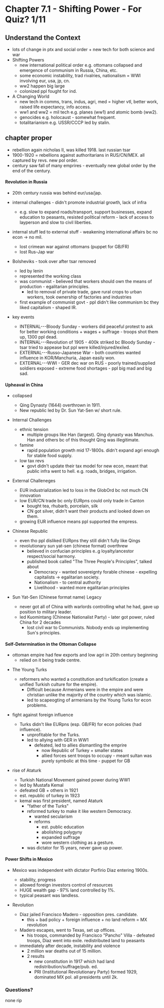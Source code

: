 
Chapter 7.1 - Shifting Power - For Quiz? 1/11
================

Understand the Context
-------
* lots of change in ptx and social order + new tech for both science and war
* Shifting Powers
  - new international political order e.g. ottomans collapsed and emergence of communism in Russia, China, etc.
  - some economic instability, trad rivalries, nationalism = WWI involving eur, usa, jp, cn.
  - ww2 happen big large
  - colonized ppl fought for ind.
* A Changing World
  - new tech in comms, trans, indus, agri, med = higher vtl, better work, raised life expectancy, info access.
  - ww1 and ww2 = mil tech e.g. planes (ww1) and atomic bomb (ww2).
  - genocides e.g. holocaust - somewhat frequent.
  - totalitarianism e.g. USSR/CCCP led by stalin.

chapter proper
-------------
 - rebellion again nicholas II, was killed 1918. last russian tsar
 - 1900-1920 = rebellions against authoritarians in RUS/CN/MEX. all captured by revs. new pol order.
 - century saw fall of many emprires - eventually new global order by the end of the century.

#### Revolution in Russia
- 20th century russia was behind eur/usa/jap.
- internal challenges - didn't promote industrial growth, lack of infra
  - e.g. slow to expand roads/transport, support businesses, expand education to peasants, resisted political reform - lack of access to layperson and slow to civil liberties.
- internal stuff led to external stuff - weakening international affairs bc no econ -> no mil.
  - lost crimean war against ottomans (puppet for GB/FR)
  - lost Rus-Jap war


- Bolsheviks - took over after tsar removed
  - led by lenin
  - represented the working class
  - was communist - believed that workers should own the means of production - egalitarian principles.
    - led to removal of private trade, gave rural crops to urban workers, took ownership of factories and industries
  - first example of communist govt - ppl didn't like communism bc they liked capitalism - shaped IR.


- key events
  - INTERNAL---Bloody Sunday - workers did peaceful protest to ask for better working conditions + wages + suffrage - troops shot them up, 1300 ppl dead.
  - INTERNAL---Revolution of 1905 - 400k striked bc Bloody Sunday - tsar tried to appease but ppl were killed/injured/exiled.
  -  EXTERNAL---Russo-Japanese War - both countries wanted influence in KOR/Manchuria, Japan easily won.
  -  EXTERNAL---WWI - GER dec war on RUS - poorly trained/supplied soldiers exposed - extreme food shortages - ppl big mad and big sad.

#### Upheaval in China
- collapsed
  - Qing Dynasty (1644) overthrown in 1911.
  - New republic led by Dr. Sun Yat-Sen w/ short rule.


- Internal Challenges
  - ethnic tension
    - multiple groups like Han (largest). Qing dynasty was Manchus. Han and others bc of this thought Qing was illegitimate.
  - famine
    - rapid population growth mid 17-1800s. didn't expand agri enough for stable food supply.
  - low tax revs
    - govt didn't update their tax model for new econ, meant that public infra went to hell. e.g. roads, bridges, irrigation.


- External Challeneges
  - EUR industrialization led to loss in the GlobOrd bc not much CN innovation
  - low EUR/CN trade bc only EURpns could only trade in Canton
    - bought tea, rhubarb, porcelain, silk
    - CN got silver, didn't want their products and looked down on them.
  - growing EUR influence means ppl supported the empress.


- Chinese Republic
  - even tho ppl disliked EURpns they still didn't fully like Qings
  - revolutionary sun yat-sen (chinese format) overthrew
    - believed in confucian principles e..g loyalty/ancestor respect/social harmony.
    - published book called "The Three People's Principles", talked about
        - Democracy - wanted sovereignty forable chinese - expelling capitalists -> egalitarian society.
        - Nationalism - to central authority
        - Livelihood - wanted more egalitarian principles


 - Sun Yat-Sen (Chinese format name) Legacy
   - never got all of China with warlords controlling what he had, gave up position to military leader.
   - led Kuomintang (Chinese Nationalist Party) - later got power, ruled China for 2 decades
     - lost civil war to Communists. Nobody ends up implementing Sun's principles.



#### Self-Determination in the Ottoman Collapse
* ottoman empire had few exports and low agri in 20th century beginning
  - relied on it being trade centre.


- The Young Turks
  - reformers who wanted a constitution and turkification (create a unified Turkish culture for the empire).
    - Difficult because Armenians were in the empire and were christian unlike the majority of the country which was islamic.
    - led to scapeogting of armenians by the Young Turks for econ problems.


- fight against foreign influence
  - Turks didn't like EURpns (esp. GB/FR) for econ policies (had influence).
    - unprofitable for the Turks.
    - led to allying with GER in WW1
      - defeated, led to allies dismantling the emprire
        - now Republic of Turkey + smaller states
        - allied forces sent troops to occupy - meant sultan was purely symbolic at this time - puppet for GB


- rise of Ataturk
  - Turkish National Movement gained power during WW1
  - led by Mustafa Kemal
  - defeated GB + others in 1921
  - est. republic of turkey in 1923
  - kemal was first president, named Ataturk
    - "father of the Turks"
    - reformed turkey to make it like western Democracy.
      - wanted secularism
      - reforms
        - est. public education
        - abolishing polygyny
        - expanded suffrage
        - wore western clothing as a gesture.
    - was dictator for 15 years, never gave up power.


#### Power Shifts in Mexico
 - Mexico was independent with dictator Porfirio Diaz entering 1900s.
   - stability, progress
   - allowed foreign investors control of resources
   - HUGE wealth gap - 97% land controlled by 1%.
   - typical peasant was landless.


  - Revolution
    - Diaz jailed Francisco Madero - opposition pres. candidate.
      - this + bad policy + foreign influence + no land reform = MX revolution
    - Madero escapes, went to Texas, set up offices.
      - his troops, commanded by Francisco "Pancho" Villa - defeated troops, Diaz went into exile. redistributed land to peasants
    - immediately after decade, instability and violence
      - 2 million war deaths out of 15 million.
      - 2 results
        - new constitution in 1917 which had land redistribution/suffrage/pub. ed.
        - PRI (Institutional Revolutionary Party) formed 1929, dominated MX pol. all presidents until 2k.


### Questions?
none rip
